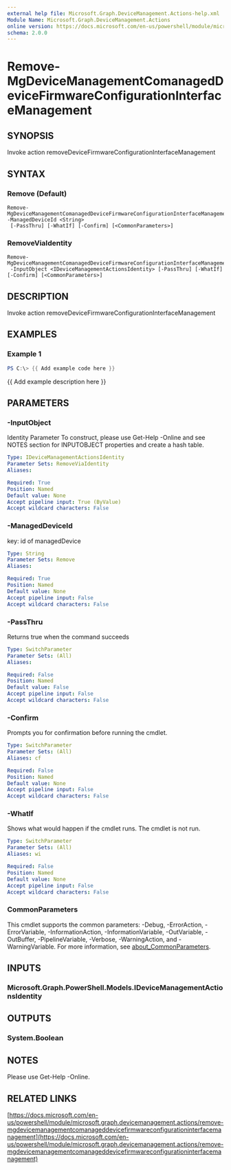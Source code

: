 ```yaml
---
external help file: Microsoft.Graph.DeviceManagement.Actions-help.xml
Module Name: Microsoft.Graph.DeviceManagement.Actions
online version: https://docs.microsoft.com/en-us/powershell/module/microsoft.graph.devicemanagement.actions/remove-mgdevicemanagementcomanageddevicefirmwareconfigurationinterfacemanagement
schema: 2.0.0
---
```


# Remove-MgDeviceManagementComanagedDeviceFirmwareConfigurationInterfaceManagement

## SYNOPSIS
Invoke action removeDeviceFirmwareConfigurationInterfaceManagement

## SYNTAX

### Remove (Default)
```
Remove-MgDeviceManagementComanagedDeviceFirmwareConfigurationInterfaceManagement -ManagedDeviceId <String>
 [-PassThru] [-WhatIf] [-Confirm] [<CommonParameters>]
```

### RemoveViaIdentity
```
Remove-MgDeviceManagementComanagedDeviceFirmwareConfigurationInterfaceManagement
 -InputObject <IDeviceManagementActionsIdentity> [-PassThru] [-WhatIf] [-Confirm] [<CommonParameters>]
```

## DESCRIPTION
Invoke action removeDeviceFirmwareConfigurationInterfaceManagement

## EXAMPLES

### Example 1
```powershell
PS C:\> {{ Add example code here }}
```

{{ Add example description here }}

## PARAMETERS

### -InputObject
Identity Parameter
To construct, please use Get-Help -Online and see NOTES section for INPUTOBJECT properties and create a hash table.

```yaml
Type: IDeviceManagementActionsIdentity
Parameter Sets: RemoveViaIdentity
Aliases:

Required: True
Position: Named
Default value: None
Accept pipeline input: True (ByValue)
Accept wildcard characters: False
```

### -ManagedDeviceId
key: id of managedDevice

```yaml
Type: String
Parameter Sets: Remove
Aliases:

Required: True
Position: Named
Default value: None
Accept pipeline input: False
Accept wildcard characters: False
```

### -PassThru
Returns true when the command succeeds

```yaml
Type: SwitchParameter
Parameter Sets: (All)
Aliases:

Required: False
Position: Named
Default value: False
Accept pipeline input: False
Accept wildcard characters: False
```

### -Confirm
Prompts you for confirmation before running the cmdlet.

```yaml
Type: SwitchParameter
Parameter Sets: (All)
Aliases: cf

Required: False
Position: Named
Default value: None
Accept pipeline input: False
Accept wildcard characters: False
```

### -WhatIf
Shows what would happen if the cmdlet runs.
The cmdlet is not run.

```yaml
Type: SwitchParameter
Parameter Sets: (All)
Aliases: wi

Required: False
Position: Named
Default value: None
Accept pipeline input: False
Accept wildcard characters: False
```

### CommonParameters
This cmdlet supports the common parameters: -Debug, -ErrorAction, -ErrorVariable, -InformationAction, -InformationVariable, -OutVariable, -OutBuffer, -PipelineVariable, -Verbose, -WarningAction, and -WarningVariable. For more information, see [about_CommonParameters](http://go.microsoft.com/fwlink/?LinkID=113216).

## INPUTS

### Microsoft.Graph.PowerShell.Models.IDeviceManagementActionsIdentity
## OUTPUTS

### System.Boolean
## NOTES
Please use Get-Help -Online.

## RELATED LINKS

[https://docs.microsoft.com/en-us/powershell/module/microsoft.graph.devicemanagement.actions/remove-mgdevicemanagementcomanageddevicefirmwareconfigurationinterfacemanagement](https://docs.microsoft.com/en-us/powershell/module/microsoft.graph.devicemanagement.actions/remove-mgdevicemanagementcomanageddevicefirmwareconfigurationinterfacemanagement)

